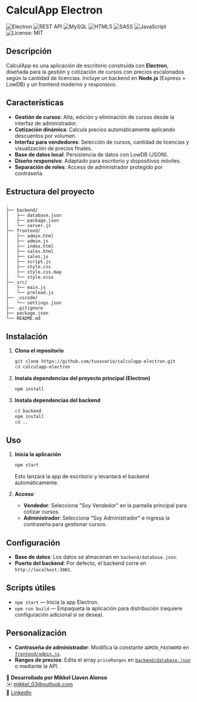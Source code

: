 # CalculApp Electron

![Electron](https://img.shields.io/badge/Electron-22.x-47848F?style=for-the-badge&logo=electron&logoColor=white)
![REST API](https://img.shields.io/badge/REST%20API-Available-009688?style=for-the-badge&logo=api)
![MySQL](https://img.shields.io/badge/MySQL-8.0-4479A1?style=for-the-badge&logo=mysql)
![HTML5](https://img.shields.io/badge/HTML5-E34F26?style=for-the-badge&logo=html5&logoColor=white)
![SASS](https://img.shields.io/badge/Sass-CC6699?style=for-the-badge&logo=sass&logoColor=white)
![JavaScript](https://img.shields.io/badge/JavaScript-F7DF1E?style=for-the-badge&logo=javascript&logoColor=black)
![License: MIT](https://img.shields.io/badge/License-MIT-yellow.svg?style=for-the-badge)

## Descripción

CalculApp es una aplicación de escritorio construida con **Electron**, diseñada para la gestión y cotización de cursos con precios escalonados según la cantidad de licencias. Incluye un backend en **Node.js** (Express + LowDB) y un frontend moderno y responsivo.

## Características

- **Gestión de cursos**: Alta, edición y eliminación de cursos desde la interfaz de administrador.
- **Cotización dinámica**: Calcula precios automáticamente aplicando descuentos por volumen.
- **Interfaz para vendedores**: Selección de cursos, cantidad de licencias y visualización de precios finales.
- **Base de datos local**: Persistencia de datos con LowDB (JSON).
- **Diseño responsivo**: Adaptado para escritorio y dispositivos móviles.
- **Separación de roles**: Acceso de administrador protegido por contraseña.

## Estructura del proyecto

```
.
├── backend/
│   ├── database.json
│   ├── package.json
│   └── server.js
├── frontend/
│   ├── admin.html
│   ├── admin.js
│   ├── index.html
│   ├── sales.html
│   ├── sales.js
│   ├── script.js
│   ├── style.css
│   ├── style.css.map
│   └── style.scss
├── src/
│   ├── main.js
│   └── preload.js
├── .vscode/
│   └── settings.json
├── .gitignore
├── package.json
└── README.md
```

## Instalación

1. **Clona el repositorio**  
   ```sh
   git clone https://github.com/tuusuario/calculapp-electron.git
   cd calculapp-electron
   ```

2. **Instala dependencias del proyecto principal (Electron)**
   ```sh
   npm install
   ```

3. **Instala dependencias del backend**
   ```sh
   cd backend
   npm install
   cd ..
   ```

## Uso

1. **Inicia la aplicación**
   ```sh
   npm start
   ```
   Esto lanzará la app de escritorio y levantará el backend automáticamente.

2. **Acceso**
   - **Vendedor**: Selecciona "Soy Vendedor" en la pantalla principal para cotizar cursos.
   - **Administrador**: Selecciona "Soy Administrador" e ingresa la contraseña para gestionar cursos.

## Configuración

- **Base de datos**: Los datos se almacenan en `backend/database.json`.
- **Puerto del backend**: Por defecto, el backend corre en `http://localhost:3001`.

## Scripts útiles

- `npm start` — Inicia la app Electron.
- `npm run build` — Empaqueta la aplicación para distribución (requiere configuración adicional si se desea).

## Personalización

- **Contraseña de administrador**: Modifica la constante `ADMIN_PASSWORD` en [`frontend/admin.js`](frontend/admin.js).
- **Rangos de precios**: Edita el array `priceRanges` en [`backend/database.json`](backend/database.json) o mediante la API.

📌 **Desarrollado por Mikkel Llaven Alonso**  
✉️ [mikkel_03@outlook.com](mailto:mikkel_03@outlook.com)  
💼 [LinkedIn](https://www.linkedin.com/in/mikkel-llaven-alonso-5893b4280/)